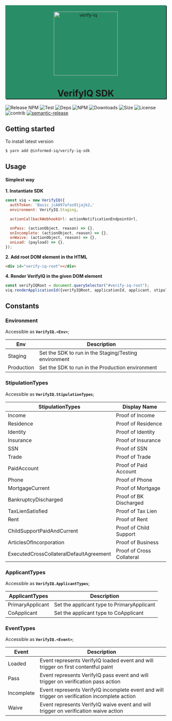 <div align="center" style="padding: 20px 0 0 0; box-shadow: 2px 2px; background-color: rgb(41, 142, 103);">
  <a href="https://informed.iq/" rel="noopener" target="_blank" >
    <img width="200" src="https://user-images.githubusercontent.com/13334788/83625127-86064980-a5a4-11ea-919a-3d6ee3e17a89.png" alt="verify-iq">
  </a>
  <h1 align="center">VerifyIQ SDK</h1>
</div>

![Release NPM](https://github.com/Informed/verifyiq-sdk/workflows/Release%20NPM/badge.svg)
![Test](https://github.com/Informed/verifyiq-sdk/workflows/Test/badge.svg)
![Deps](https://img.shields.io/david/dev/Informed/verifyiq-sdk?label=dependencies)
![NPM](https://img.shields.io/npm/v/@informed-iq/verify-iq-sdk)
![Downloads](https://img.shields.io/npm/dw/@informed-iq/verify-iq-sdk)
![Size](https://img.shields.io/bundlephobia/min/@informed-iq/verify-iq-sdk)
![License](https://img.shields.io/npm/l/@informed-iq/verify-iq-sdk)
![contrib](https://img.shields.io/github/contributors/Informed/verifyiq-sdk?color=green)
[![semantic-release](https://img.shields.io/badge/%20%20%F0%9F%93%A6%F0%9F%9A%80-semantic--release-e10079.svg)](https://github.com/semantic-release/semantic-release)

## Getting started

To install latest version

```sh
$ yarn add @informed-iq/verify-iq-sdk
```

## Usage

#### Simplest way

**1. Instantiate SDK**

```js
const viq = new VerifyIQ({
  authToken: 'Basic jcA897afas91jajk2…'
  environment: VerifyIQ.Staging,

  actionCallbackWebhookUrl: actionNotificationEndpointUrl,

  onPass: (actionObject, reason) => {},
  onIncomplete: (actionObject, reason) => {},
  onWaive: (actionObject, reason) => {},
  onLoad: (payload) => {},
});
```

**2. Add root DOM element in the HTML**

```html
<div id="verify-iq-root"></div>
```

**4. Render VerifyIQ in the given DOM element**

```js
const verifyIQRoot = document.querySelector("#verify-iq-root");
viq.renderApplicationId({verifyIQRoot, applicationId, applicant, stipulation});
```

## Constants

### Environment

Accessible as **`VerifyIQ.<Env>`**;

| Env        | Description                                           |
| ---------- | ----------------------------------------------------- |
| Staging    | Set the SDK to run in the Staging/Testing environment |
| Production | Set the SDK to run in the Production environment      |

### StipulationTypes

Accessible as **`VerifyIQ.StipulationTypes`**;

| StipulationTypes                        | Display Name                                     |
| --------------------------------------- | -------------------------------------------------|
| Income                                  | Proof of Income                                  |
| Residence                               | Proof of Residence                               |
| Identity                                | Proof of Identity                                |
| Insurance                               | Proof of Insurance                               |
| SSN                                     | Proof of SSN                                     |
| Trade                                   | Proof of Trade                                   |
| PaidAccount                             | Proof of Paid Account                            |
| Phone                                   | Proof of Phone                                   |
| MortgageCurrent                         | Proof of Mortgage                                |
| BankruptcyDischarged                    | Proof of BK Discharged                           |
| TaxLienSatisfied                        | Proof of Tax Lien                                |
| Rent                                    | Proof of Rent                                    |
| ChildSupportPaidAndCurrent              | Proof of Child Support                           |
| ArticlesOfIncorporation                 | Proof of Business                                |
| ExecutedCrossCollateralDefaultAgreement | Proof of Cross Collateral                        |

### ApplicantTypes

Accessible as **`VerifyIQ.ApplicantTypes`**;

| ApplicantTypes   | Description                                |
| ---------------- | ------------------------------------------ |
| PrimaryApplicant | Set the applicant type to PrimaryApplicant |
| CoApplicant      | Set the applicant type to CoApplicant      |

### EventTypes

Accessible as **`VerifyIQ.<Event>`**;

| Event      | Description                                                                                   |
| ---------- | --------------------------------------------------------------------------------------------- |
| Loaded     | Event represents VerifyIQ loaded event and will trigger on first contentful paint             |
| Pass       | Event represents VerifyIQ pass event and will trigger on verification pass action             |
| Incomplete | Event represents VerifyIQ incomplete event and will trigger on verification incomplete action |
| Waive      | Event represents VerifyIQ waive event and will trigger on verification waive action           |

